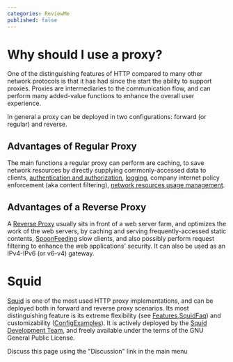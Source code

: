```yaml
---
categories: ReviewMe
published: false
---
```

# Why should I use a proxy?

One of the distinguishing features of HTTP compared to many other
network protocols is that it has had since the start the ability to
support proxies. Proxies are intermediaries to the communication flow,
and can perform many added-value functions to enhance the overall user
experience.

In general a proxy can be deployed in two configurations: forward (or
regular) and reverse.

## Advantages of Regular Proxy

The main functions a regular proxy can perform are caching, to save
network resources by directly supplying commonly-accessed data to
clients, [authentication and
authorization](/SquidFaq/ProxyAuthentication),
[logging](/SquidFaq/SquidLogs),
company internet policy enforcement (aka content filtering), [network
resources usage
management](/Features/DelayPools).

## Advantages of a Reverse Proxy

A [Reverse
Proxy](/SquidFaq/ReverseProxy)
usually sits in front of a web server farm, and optimizes the work of
the web servers, by caching and serving frequently-accessed static
contents,
[SpoonFeeding](/SpoonFeeding)
slow clients, and also possibly perform request filtering to enhance the
web applications' security. It can also be used as an IPv4-IPv6 (or
v6-v4) gateway.

# Squid

[Squid](/SquidFaq/AboutSquid)
is one of the most used HTTP proxy implementations, and can be deployed
both in forward and reverse proxy scenarios. Its most distinguishing
feature is its extreme flexibility (see
[Features](/Features),[SquidFaq](/SquidFaq))
and customizability
([ConfigExamples](/ConfigExamples)).
It is actively deployed by the [Squid Development
Team](/WhoWeAre), and
freely available under the terms of the GNU General Public License.

Discuss this page using the "Discussion" link in the main menu
